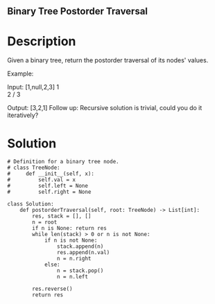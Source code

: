 Binary Tree Postorder Traversal
---

# Description
Given a binary tree, return the postorder traversal of its nodes' values.

Example:

Input: [1,null,2,3]
   1
    \
     2
    /
   3

Output: [3,2,1]
Follow up: Recursive solution is trivial, could you do it iteratively?

# Solution
```python3
# Definition for a binary tree node.
# class TreeNode:
#     def __init__(self, x):
#         self.val = x
#         self.left = None
#         self.right = None

class Solution:
    def postorderTraversal(self, root: TreeNode) -> List[int]:
        res, stack = [], []
        n = root
        if n is None: return res
        while len(stack) > 0 or n is not None:
            if n is not None:
                stack.append(n)
                res.append(n.val)
                n = n.right
            else:
                n = stack.pop()
                n = n.left
                
        res.reverse()        
        return res
```
